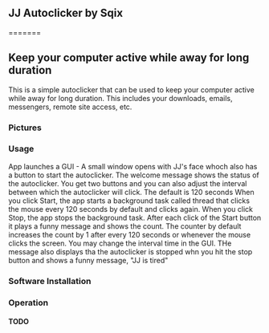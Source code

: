 ## JJ Autoclicker by Sqix
=======

## Keep your computer active while away for long duration
This is a simple autoclicker that can be used to keep your computer active while away for long duration. This includes your downloads, emails, messengers, remote site access, etc.

### Pictures



### Usage
 App launches a GUI -  A small window opens with JJ's face whoch also has a button to start the autoclicker. 
 The welcome message shows the status of the autoclicker.
 You get two buttons and you can also adjust the interval between which the autoclicker will click. The default is 120 seconds
 When you click Start, the app starts a background task called thread that clicks the mouse every 120 seconds by default and clicks again. 
 When you click Stop, the app stops the background task.
 After each click of the Start button it plays a funny message and shows the count. The counter by default increases the count by 1 after every 120 seconds or whenever the mouse clicks the screen. You may change the interval time in the GUI.
 THe message also displays tha the autoclicker is stopped whn you hit the stop button and shows a funny message, "JJ is tired"



### Software Installation


### Operation



#### TODO
